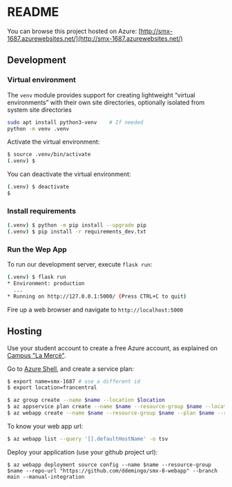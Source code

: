 # README

You can browse this project hosted on Azure: [http://smx-1687.azurewebsites.net/](http://smx-1687.azurewebsites.net/)

## Development

### Virtual environment

The `venv` module provides support for creating lightweight “virtual environments” with their own site directories, optionally isolated from system site directories

```sh
sudo apt install python3-venv    # If needed
python -m venv .venv
```

Activate the virtual environment:
```sh
$ source .venv/bin/activate
(.venv) $
```

You can deactivate the virtual environment:
```sh
(.venv) $ deactivate
$
```

### Install requirements

```sh
(.venv) $ python -m pip install --upgrade pip
(.venv) $ pip install -r requirements_dev.txt
```

### Run the Wep App

To run our development server, execute `flask run`:
```sh
(.venv) $ flask run
* Environment: production
  ...
* Running on http://127.0.0.1:5000/ (Press CTRL+C to quit)
```

Fire up a web browser and navigate to `http://localhost:5000`

## Hosting

Use your student account to create a free Azure account, as explained on [Campus "La Mercè"](https://campus.lamerce.com/azure.html).

Go to [Azure Shell](https://portal.azure.com/#cloudshell/), and create a service plan:
```sh
$ export name=smx-1687 # use a different id
$ export location=francentral

$ az group create --name $name --location $location
$ az appservice plan create --name $name --resource-group $name --location $location --is-linux --sku FREE
$ az webapp create --name $name --resource-group $name --plan $name --runtime "python|3.7"
```

To know your web app url:
```sh
$ az webapp list --query '[].defaultHostName' -o tsv
```

Deploy your application (use your github project url):
```
$ az webapp deployment source config --name $name --resource-group $name --repo-url "https://github.com/ddemingo/smx-8-webapp" --branch main --manual-integration
```
